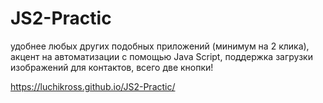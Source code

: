 # JS2-Practic

удобнее любых других подобных приложений (минимум на 2 клика),
акцент на автоматизации с помощью Java Script,
поддержка загрузки изображений для контактов, всего две кнопки!

https://luchikross.github.io/JS2-Practic/
